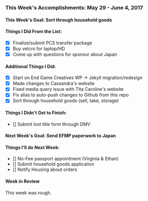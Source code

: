 ### This Week's Accomplishments: May 29 - June 4, 2017

#### This Week's Goal: Sort through household goods


#### Things I Did From the List:
- [x] Finalize/submit PCS transfer package
- [x] Buy velcro for laptop/HD
- [x] Come up with questions for sponsor about Japan

#### Additional Things I Did:
- [x] Start on End Game Creatives WP -> Jekyll migration/redesign
- [x] Made changes to Cassandra's website
- [x] Fixed media query issue with Tita Caroline's website
- [x] Fix alias to auto-push changes to Github from this repo
- [x] Sort through household goods (sell, take, storage)

#### Things I Didn't Get to Finish:
- [] Submit lost title form through DMV

#### Next Week's Goal: Send EFMP paperwork to Japan

#### Things I'll do Next Week:
- [] No-Fee passport appointment (Virginia & Ethan)
- [] Submit household goods application
- [] Notify Housing about orders

#### Week in Review
This week was rough. 